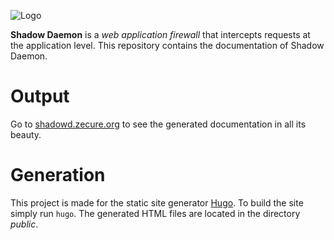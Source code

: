 ![Logo](https://shadowd.zecure.org/img/logo_small.png)

**Shadow Daemon** is a *web application firewall* that intercepts requests at the application level.
This repository contains the documentation of Shadow Daemon.

# Output
Go to [shadowd.zecure.org](https://shadowd.zecure.org/) to see the generated documentation in all its beauty.

# Generation
This project is made for the static site generator [Hugo](https://gohugo.io/).
To build the site simply run `hugo`. The generated HTML files are located in the directory *public*.
